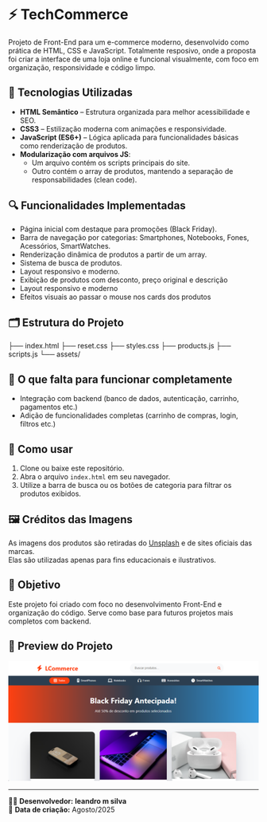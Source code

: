 # ⚡ TechCommerce

Projeto de Front-End para um e-commerce moderno, desenvolvido como prática de HTML, CSS e JavaScript. Totalmente resposivo, onde a proposta foi criar a interface de uma loja online e funcional visualmente, com foco em organização, responsividade e código limpo.

## 🧰 Tecnologias Utilizadas

- **HTML Semântico** – Estrutura organizada para melhor acessibilidade e SEO.
- **CSS3** – Estilização moderna com animações e responsividade.
- **JavaScript (ES6+)** – Lógica aplicada para funcionalidades básicas como renderização de produtos.
- **Modularização com arquivos JS**:
  - Um arquivo contém os scripts principais do site.
  - Outro contém o array de produtos, mantendo a separação de responsabilidades (clean code).

## 🔍 Funcionalidades Implementadas

- Página inicial com destaque para promoções (Black Friday).
- Barra de navegação por categorias: Smartphones, Notebooks, Fones, Acessórios, SmartWatches.
- Renderização dinâmica de produtos a partir de um array.
- Sistema de busca de produtos.
- Layout responsivo e moderno.
- Exibição de produtos com desconto, preço original e descrição
- Layout responsivo e moderno
- Efeitos visuais ao passar o mouse nos cards dos produtos

## 🗂 Estrutura do Projeto

├── index.html
├── reset.css
├── styles.css
├── products.js
├── scripts.js
└── assets/

## 🚧 O que falta para funcionar completamente

- Integração com backend (banco de dados, autenticação, carrinho, pagamentos etc.)
- Adição de funcionalidades completas (carrinho de compras, login, filtros etc.)

## 🚀 Como usar

1. Clone ou baixe este repositório.
2. Abra o arquivo `index.html` em seu navegador.
3. Utilize a barra de busca ou os botões de categoria para filtrar os produtos exibidos.

## 🖼 Créditos das Imagens

As imagens dos produtos são retiradas do [Unsplash](https://unsplash.com/) e de sites oficiais das marcas.  
Elas são utilizadas apenas para fins educacionais e ilustrativos.


## 📌 Objetivo

Este projeto foi criado com foco no desenvolvimento Front-End e organização do código. Serve como base para futuros projetos mais completos com backend.

## 📸 Preview do Projeto

![Preview do LCommerce](./assets/techcommerce-imagem-projeto.png)

---

👨‍💻 **Desenvolvedor:** <strong>leandro m silva</strong>  
📅 **Data de criação:** Agosto/2025
